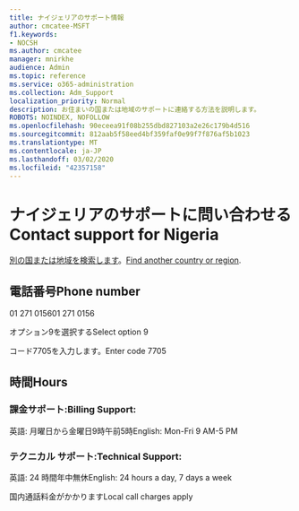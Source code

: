 ```yaml
---
title: ナイジェリアのサポート情報
author: cmcatee-MSFT
f1.keywords:
- NOCSH
ms.author: cmcatee
manager: mnirkhe
audience: Admin
ms.topic: reference
ms.service: o365-administration
ms.collection: Adm_Support
localization_priority: Normal
description: お住まいの国または地域のサポートに連絡する方法を説明します。
ROBOTS: NOINDEX, NOFOLLOW
ms.openlocfilehash: 90eceea91f08b255dbd827103a2e26c179b4d516
ms.sourcegitcommit: 812aab5f58eed4bf359faf0e99f7f876af5b1023
ms.translationtype: MT
ms.contentlocale: ja-JP
ms.lasthandoff: 03/02/2020
ms.locfileid: "42357158"
---
```

# <a name="contact-support-for-nigeria"></a><span data-ttu-id="e32bc-103">ナイジェリアのサポートに問い合わせる</span><span class="sxs-lookup"><span data-stu-id="e32bc-103">Contact support for Nigeria</span></span>

<span data-ttu-id="e32bc-104">[別の国または地域を検索します](../contact-support-for-business-products.md)。</span><span class="sxs-lookup"><span data-stu-id="e32bc-104">[Find another country or region](../contact-support-for-business-products.md).</span></span>

## <a name="phone-number"></a><span data-ttu-id="e32bc-105">電話番号</span><span class="sxs-lookup"><span data-stu-id="e32bc-105">Phone number</span></span>
<span data-ttu-id="e32bc-106">01 271 0156</span><span class="sxs-lookup"><span data-stu-id="e32bc-106">01 271 0156</span></span>

<span data-ttu-id="e32bc-107">オプション9を選択する</span><span class="sxs-lookup"><span data-stu-id="e32bc-107">Select option 9</span></span>

<span data-ttu-id="e32bc-108">コード7705を入力します。</span><span class="sxs-lookup"><span data-stu-id="e32bc-108">Enter code 7705</span></span>

## <a name="hours"></a><span data-ttu-id="e32bc-109">時間</span><span class="sxs-lookup"><span data-stu-id="e32bc-109">Hours</span></span>
### <a name="billing-support"></a><span data-ttu-id="e32bc-110">課金サポート:</span><span class="sxs-lookup"><span data-stu-id="e32bc-110">Billing Support:</span></span>

<span data-ttu-id="e32bc-111">英語: 月曜日から金曜日9時午前5時</span><span class="sxs-lookup"><span data-stu-id="e32bc-111">English: Mon-Fri 9 AM-5 PM</span></span>

### <a name="technical-support"></a><span data-ttu-id="e32bc-112">テクニカル サポート:</span><span class="sxs-lookup"><span data-stu-id="e32bc-112">Technical Support:</span></span>

<span data-ttu-id="e32bc-113">英語: 24 時間年中無休</span><span class="sxs-lookup"><span data-stu-id="e32bc-113">English: 24 hours a day, 7 days a week</span></span>

<span data-ttu-id="e32bc-114">国内通話料金がかかります</span><span class="sxs-lookup"><span data-stu-id="e32bc-114">Local call charges apply</span></span>

